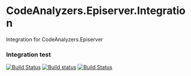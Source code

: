 # CodeAnalyzers.Episerver.Integration
Integration for CodeAnalyzers.Episerver

### Integration test
[![Build Status](https://dev.azure.com/madsstorm/CodeAnalyzers.Episerver/_apis/build/status/CodeAnalyzers.Episerver.Integration?branchName=master)](https://dev.azure.com/madsstorm/CodeAnalyzers.Episerver/_build/latest?definitionId=4&branchName=master)
[![Build status](https://ci.appveyor.com/api/projects/status/kpaos5jhvjowybx2?svg=true)](https://ci.appveyor.com/project/madsstorm/codeanalyzers-episerver-integration)
[![Build Status](https://travis-ci.org/madsstorm/CodeAnalyzers.Episerver.Integration.svg?branch=master)](https://travis-ci.org/madsstorm/CodeAnalyzers.Episerver.Integration)

